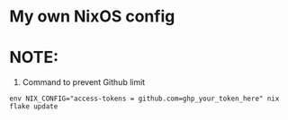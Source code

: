 # My own NixOS config

# NOTE:

1. Command to prevent Github limit

```nu
env NIX_CONFIG="access-tokens = github.com=ghp_your_token_here" nix flake update
```
